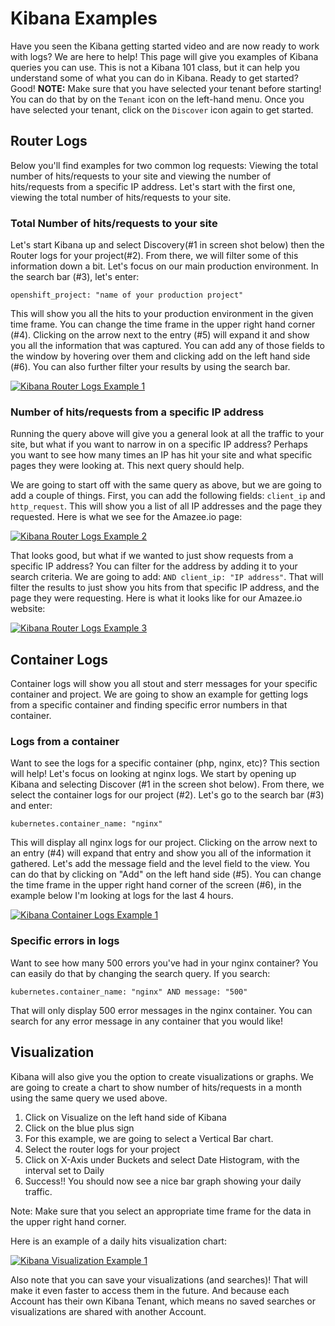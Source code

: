 # Kibana Examples

Have you seen the Kibana getting started video and are now ready to work with logs? We are here to help!  This page will give you examples of Kibana queries you can use.  This is not a Kibana 101 class, but it can help you understand some of what you can do in Kibana.  Ready to get started? Good!   **NOTE:** Make sure that you have selected your tenant before starting! You can do that by on the  ```Tenant``` icon on the left-hand menu.  Once you have selected your tenant, click on the ```Discover``` icon again to get started.

## Router Logs

Below you'll find examples for two common log requests: Viewing the total number of hits/requests to your site and viewing the number of hits/requests from a specific IP address. Let's start with the first one, viewing the total number of hits/requests to your site.

### Total Number of hits/requests to your site

Let's start Kibana up and select Discovery(#1 in screen shot below) then the Router logs for your project(#2).  From there, we will filter some of this information down a bit.  Let's focus on our main production environment.  In the search bar (#3), let's enter:

`openshift_project: "name of your production project"`

This will show you all the hits to your production environment in the given time frame.  You can change the time frame in the upper right hand corner (#4).  Clicking on the arrow next to the entry (#5) will expand it and show you all the information that was captured.  You can add any of those fields to the window by hovering over them and clicking add on the left hand side (#6).  You can also further filter your results by using the search bar.

[![Kibana Router Logs Example 1](/images/kibana_example1.png)](/images/kibana_example1.png)

### Number of hits/requests from a specific IP address

Running the query above will give you a general look at all the traffic to your site, but what if you want to narrow in on a specific IP address? Perhaps you want to see how many times an IP has hit your site and what specific pages they were looking at.  This next query should help.

We are going to start off with the same query as above, but we are going to add a couple of things.  First, you can add the following fields: `client_ip` and `http_request`.  This will show you a list of all IP addresses and the page they requested.  Here is what we see for the Amazee.io page:

[![Kibana Router Logs Example 2](/images/kibana_example2.png)](/images/kibana_example2.png)

That looks good, but what if we wanted to just show requests from a specific IP address? You can filter for the address by adding it to your search criteria.  We are going to add: `AND client_ip: "IP address"`.  That will filter the results to just show you hits from that specific IP address, and the page they were requesting.  Here is what it looks like for our Amazee.io website:

[![Kibana Router Logs Example 3](/images/kibana_example3.png)](/images/kibana_example3.png)


## Container Logs

Container logs will show you all stout and sterr messages for your specific container and project.  We are going to show an example for getting logs from a specific container and finding specific error numbers in that container.

### Logs from a container

Want to see the logs for a specific container (php, nginx, etc)? This section will help!  Let's focus on looking at nginx logs.  We start by opening up Kibana and selecting Discover (#1 in the screen shot below).  From there, we select the container logs for our project (#2).  Let's go to the search bar (#3) and enter:

`kubernetes.container_name: "nginx"`

This will display all nginx logs for our project.  Clicking on the arrow next to an entry (#4) will expand that entry and show you all of the information it gathered.  Let's add the message field and the level field to the view.  You can do that by clicking on "Add" on the left hand side (#5).  You can change the time frame in the upper right hand corner of the screen (#6), in the example below I'm looking at logs for the last 4 hours.

[![Kibana Container Logs Example 1](/images/kibana_example4.png)](/images/kibana_example4.png)

### Specific errors in logs

Want to see how many 500 errors you've had in your nginx container? You can easily do that by changing the search query.  If you search:

`kubernetes.container_name: "nginx" AND message: "500"`

That will only display 500 error messages in the nginx container.  You can search for any error message in any container that you would like!

## Visualization

Kibana will also give you the option to create visualizations or graphs.  We are going to create a chart to show number of hits/requests in a month using the same query we used above.

1.  Click on Visualize on the left hand side of Kibana
2.  Click on the blue plus sign
3.  For this example, we are going to select a Vertical Bar chart.
4.  Select the router logs for your project
5.  Click on X-Axis under Buckets and select Date Histogram, with the interval set to Daily
6.  Success!! You should now see a nice bar graph showing your daily traffic.  

Note: Make sure that you select an appropriate time frame for the data in the upper right hand corner.

Here is an example of a daily hits visualization chart:

[![Kibana Visualization Example 1](/images/kibana_example5.png)](/images/kibana_example5.png)

Also note that you can save your visualizations (and searches)! That will make it even faster to access them in the future.  And because each Account has their own Kibana Tenant, which means no saved searches or visualizations are shared with another Account.
